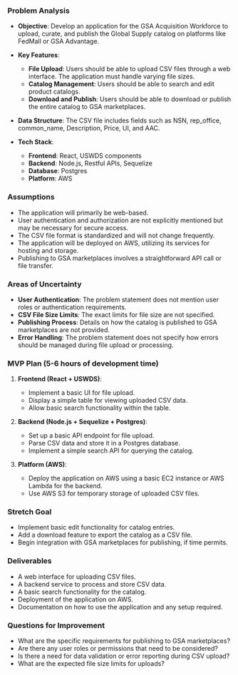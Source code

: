 ### Problem Analysis

- **Objective**: Develop an application for the GSA Acquisition Workforce to upload, curate, and publish the Global Supply catalog on platforms like FedMall or GSA Advantage.
  
- **Key Features**:
  - **File Upload**: Users should be able to upload CSV files through a web interface. The application must handle varying file sizes.
  - **Catalog Management**: Users should be able to search and edit product catalogs.
  - **Download and Publish**: Users should be able to download or publish the entire catalog to GSA marketplaces.

- **Data Structure**: The CSV file includes fields such as NSN, rep_office, common_name, Description, Price, UI, and AAC.

- **Tech Stack**:
  - **Frontend**: React, USWDS components
  - **Backend**: Node.js, Restful APIs, Sequelize
  - **Database**: Postgres
  - **Platform**: AWS

### Assumptions

- The application will primarily be web-based.
- User authentication and authorization are not explicitly mentioned but may be necessary for secure access.
- The CSV file format is standardized and will not change frequently.
- The application will be deployed on AWS, utilizing its services for hosting and storage.
- Publishing to GSA marketplaces involves a straightforward API call or file transfer.

### Areas of Uncertainty

- **User Authentication**: The problem statement does not mention user roles or authentication requirements.
- **CSV File Size Limits**: The exact limits for file size are not specified.
- **Publishing Process**: Details on how the catalog is published to GSA marketplaces are not provided.
- **Error Handling**: The problem statement does not specify how errors should be managed during file upload or processing.

### MVP Plan (5-6 hours of development time)

1. **Frontend (React + USWDS)**:
   - Implement a basic UI for file upload.
   - Display a simple table for viewing uploaded CSV data.
   - Allow basic search functionality within the table.

2. **Backend (Node.js + Sequelize + Postgres)**:
   - Set up a basic API endpoint for file upload.
   - Parse CSV data and store it in a Postgres database.
   - Implement a simple search API for querying the catalog.

3. **Platform (AWS)**:
   - Deploy the application on AWS using a basic EC2 instance or AWS Lambda for the backend.
   - Use AWS S3 for temporary storage of uploaded CSV files.

### Stretch Goal

- Implement basic edit functionality for catalog entries.
- Add a download feature to export the catalog as a CSV file.
- Begin integration with GSA marketplaces for publishing, if time permits.

### Deliverables

- A web interface for uploading CSV files.
- A backend service to process and store CSV data.
- A basic search functionality for the catalog.
- Deployment of the application on AWS.
- Documentation on how to use the application and any setup required.

### Questions for Improvement

- What are the specific requirements for publishing to GSA marketplaces?
- Are there any user roles or permissions that need to be considered?
- Is there a need for data validation or error reporting during CSV upload?
- What are the expected file size limits for uploads?